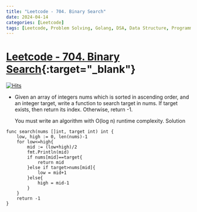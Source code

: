 ```yaml
---
title: "Leetcode - 704. Binary Search"
date: 2024-04-14
categories: [Leetcode]
tags: [Leetcode, Problem Solving, Golang, DSA, Data Structure, Programming, Algorithm, Array, Binary Search]
---
```


# [Leetcode - 704. Binary Search](https://leetcode.com/problems/binary-search/description/){:target="_blank"}
[![Hits](https://hits.sh/mokhlesurr031.github.io/posts/leetcode-binary-search.svg)](https://hits.sh/mokhlesurr031.github.io/posts/leetcode-binary-search/)

- Given an array of integers nums which is sorted in ascending order, and an integer target, write a function to search target in nums. If target exists, then return its index. Otherwise, return -1.

  You must write an algorithm with O(log n) runtime complexity.
Solution
```
func search(nums []int, target int) int {
    low, high := 0, len(nums)-1
    for low<=high{
        mid := (low+high)/2
        fmt.Println(mid)
        if nums[mid]==target{
            return mid
        }else if target>nums[mid]{
            low = mid+1
        }else{
            high = mid-1
        }
    }
    return -1
}

```
